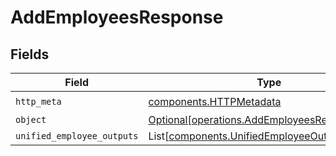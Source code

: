 # AddEmployeesResponse


## Fields

| Field                                                                                                | Type                                                                                                 | Required                                                                                             | Description                                                                                          |
| ---------------------------------------------------------------------------------------------------- | ---------------------------------------------------------------------------------------------------- | ---------------------------------------------------------------------------------------------------- | ---------------------------------------------------------------------------------------------------- |
| `http_meta`                                                                                          | [components.HTTPMetadata](../../models/components/httpmetadata.md)                                   | :heavy_check_mark:                                                                                   | N/A                                                                                                  |
| `object`                                                                                             | [Optional[operations.AddEmployeesResponseBody]](../../models/operations/addemployeesresponsebody.md) | :heavy_minus_sign:                                                                                   | N/A                                                                                                  |
| `unified_employee_outputs`                                                                           | List[[components.UnifiedEmployeeOutput](../../models/components/unifiedemployeeoutput.md)]           | :heavy_minus_sign:                                                                                   | N/A                                                                                                  |